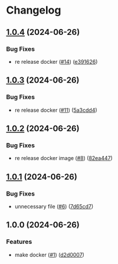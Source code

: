 # Changelog

## [1.0.4](https://github.com/shiron-dev/port-forwarding/compare/docker-v1.0.3...docker-v1.0.4) (2024-06-26)


### Bug Fixes

* re release docker ([#14](https://github.com/shiron-dev/port-forwarding/issues/14)) ([e391626](https://github.com/shiron-dev/port-forwarding/commit/e391626898407c825dd04f2b7589d9b5f64cc4e4))

## [1.0.3](https://github.com/shiron-dev/port-forwarding/compare/docker-v1.0.2...docker-v1.0.3) (2024-06-26)


### Bug Fixes

* re release docker ([#11](https://github.com/shiron-dev/port-forwarding/issues/11)) ([5a3cdd4](https://github.com/shiron-dev/port-forwarding/commit/5a3cdd49c6190fe272603eb889267abfa1aafe3e))

## [1.0.2](https://github.com/shiron-dev/port-forwarding/compare/docker-v1.0.1...docker-v1.0.2) (2024-06-26)


### Bug Fixes

* re release docker image ([#8](https://github.com/shiron-dev/port-forwarding/issues/8)) ([82ea447](https://github.com/shiron-dev/port-forwarding/commit/82ea447b66d4466b0a188df268e20595049b6794))

## [1.0.1](https://github.com/shiron-dev/port-forwarding/compare/docker-v1.0.0...docker-v1.0.1) (2024-06-26)


### Bug Fixes

* unnecessary file ([#6](https://github.com/shiron-dev/port-forwarding/issues/6)) ([7d65cd7](https://github.com/shiron-dev/port-forwarding/commit/7d65cd728cc427f167f8384e8cf1d379bc45e546))

## 1.0.0 (2024-06-26)


### Features

* make docker ([#1](https://github.com/shiron-dev/port-forwarding/issues/1)) ([d2d0007](https://github.com/shiron-dev/port-forwarding/commit/d2d0007a24ba541b8df9110aaf613f0bb7ac4a88))
